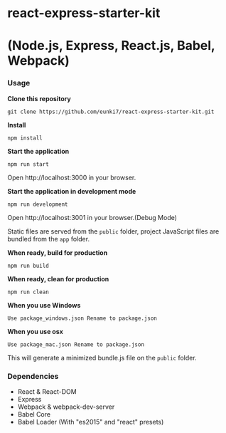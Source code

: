 # react-express-starter-kit
(Node.js, Express, React.js, Babel, Webpack)
=====================

### Usage
**Clone this repository**
```
git clone https://github.com/eunki7/react-express-starter-kit.git
```

**Install**
```
npm install
```

**Start the application**
```
npm run start
```

Open http://localhost:3000 in your browser.


**Start the application in development mode**
```
npm run development
```

Open http://localhost:3001 in your browser.(Debug Mode)



Static files are served from the `public` folder, project JavaScript files are bundled from the `app` folder.

**When ready, build for production**
```
npm run build
```

**When ready, clean for production**
```
npm run clean
```


**When you use Windows**
```
Use package_windows.json Rename to package.json
```


**When you use osx**
```
Use package_mac.json Rename to package.json
```


This will generate a minimized bundle.js file on the `public` folder.


### Dependencies

* React & React-DOM
* Express
* Webpack & webpack-dev-server
* Babel Core
* Babel Loader (With "es2015" and "react" presets)
